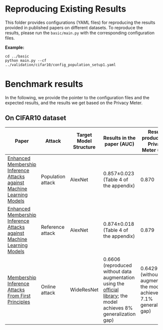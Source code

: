 # Reproducing Existing Results

This folder provides configurations (YAML files) for reproducing the results provided in published papers on different datasets. To reproduce the results, please run the `basic/main.py` with the corresponding configuration files.

**Example:**

```
cd ../basic
python main.py --cf ../validation/cifar10/config_population_setup1.yaml
```

# Benchmark results

In the following, we provide the pointer to the configuration files and the expected results, and the results we get based on the Privacy Meter.

## On CIFAR10 dataset

| Paper                                                                                                                       | Attack            | Target Model Structure | Results in the paper (AUC)                                                                                                                                                                                                      | Results produced by Privacy Meter (AUC)                                        | Configuration File                      |
| --------------------------------------------------------------------------------------------------------------------------- | ----------------- | ---------------------- | ------------------------------------------------------------------------------------------------------------------------------------------------------------------------------------------------------------------------------- | ------------------------------------------------------------------------------ | --------------------------------------- |
| [Enhanced Membership Inference Attacks against Machine Learning Models](https://dl.acm.org/doi/abs/10.1145/3548606.3560675) | Population attack | AlexNet                | 0.857±0.023 (Table 4 of the appendix)                                                                                                                                                                                           | 0.870                                                                          | `cifar10/config_population_setup1.yaml` |
| [Enhanced Membership Inference Attacks against Machine Learning Models](https://dl.acm.org/doi/abs/10.1145/3548606.3560675) | Reference attack  | AlexNet                | 0.874±0.018 (Table 4 of the appendix)                                                                                                                                                                                           | 0.879                                                                          | `cifar10/config_reference_setup1.yaml`  |
| [Membership Inference Attacks From First Principles](https://arxiv.org/pdf/2112.03570.pdf)                                  | Online attack     | WideResNet             | 0.6606 (reproduced without data augmentation using the [official library](https://github.com/tensorflow/privacy/tree/4dd8d0ffde4ddb1575d5c2fc02e0693e08f4f4a1/research/mi_lira_2021); the model achieves 8% generalization gap) | 0.6429 (without data augmentation; the model achieves 7.1% generalization gap) | `cifar10/config_lira_online.yaml`       |
